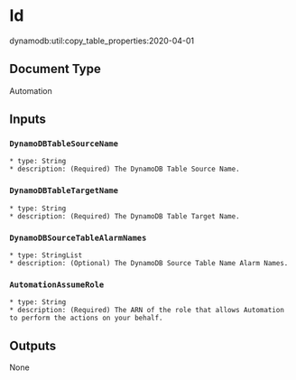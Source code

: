 # Id
dynamodb:util:copy_table_properties:2020-04-01

## Document Type
Automation

## Inputs
### `DynamoDBTableSourceName`
    * type: String
    * description: (Required) The DynamoDB Table Source Name.
### `DynamoDBTableTargetName`
    * type: String
    * description: (Required) The DynamoDB Table Target Name.
### `DynamoDBSourceTableAlarmNames`
    * type: StringList
    * description: (Optional) The DynamoDB Source Table Name Alarm Names.
### `AutomationAssumeRole`
    * type: String
    * description: (Required) The ARN of the role that allows Automation to perform the actions on your behalf.

## Outputs
None
